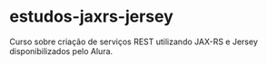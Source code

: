 # estudos-jaxrs-jersey
Curso sobre criação de serviços REST utilizando JAX-RS e Jersey disponibilizados pelo Alura.
